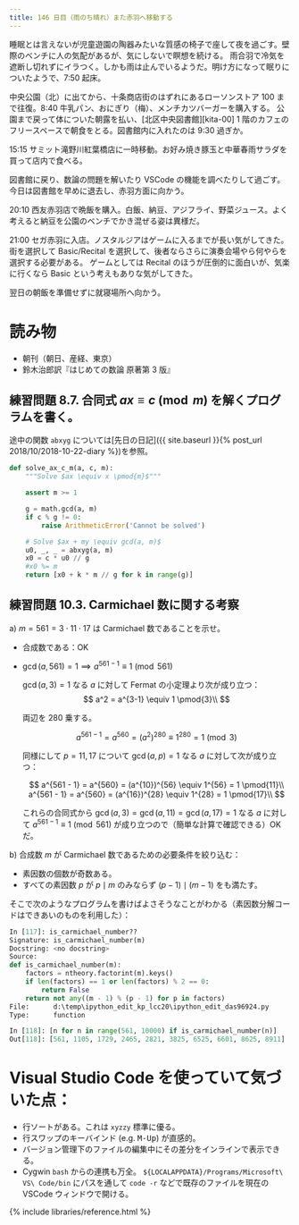 ```yaml
---
title: 146 日目（雨のち晴れ）また赤羽へ移動する
---
```


睡眠とは言えないが児童遊園の陶器みたいな質感の椅子で座して夜を過ごす。壁際のベンチに人の気配があるが、気にしないで瞑想を続ける。
雨合羽で冷気を遮断し切れずにイラつく。しかも雨は止んでいるようだ。明け方になって眠りについたようで、7:50 起床。

中央公園（北）に出てから、十条商店街のはずれにあるローソンストア 100 まで往復。8:40 牛乳パン、おにぎり（梅）、メンチカツバーガーを購入する。
公園まで戻って体についた朝露を払い、[北区中央図書館][kita-00] 1 階のカフェのフリースペースで朝食をとる。図書館内に入れたのは 9:30 過ぎか。

15:15 サミット滝野川紅葉橋店に一時移動。お好み焼き豚玉と中華春雨サラダを買って店内で食べる。

図書館に戻り、数論の問題を解いたり VSCode の機能を調べたりして過ごす。
今日は図書館を早めに退去し、赤羽方面に向かう。

20:10 西友赤羽店で晩飯を購入。白飯、納豆、アジフライ、野菜ジュース。よく考えると納豆を公園のベンチでかき混ぜる姿は異様だ。

21:00 セガ赤羽に入店。ノスタルジアはゲームに入るまでが長い気がしてきた。街を選択して Basic/Recital を選択して、後者ならさらに演奏会場やら何やらを選択する必要がある。
ゲームとしては Recital のほうが圧倒的に面白いが、気楽に行くなら Basic という考えもありな気がしてきた。

翌日の朝飯を準備せずに就寝場所へ向かう。

# 読み物

* 朝刊（朝日、産経、東京）
* 鈴木治郎訳『はじめての数論 原著第 3 版』

## 練習問題 8.7. 合同式 $ax \equiv c \pmod{m}$ を解くプログラムを書く。

途中の関数 `abxyg` については[先日の日記]({{ site.baseurl }}{% post_url 2018/10/2018-10-22-diary %})を参照。

```python
def solve_ax_c_m(a, c, m):
    """Solve $ax \equiv x \pmod{m}$"""

    assert m >= 1

    g = math.gcd(a, m)
    if c % g != 0:
        raise ArithmeticError('Cannot be solved')

    # Solve $ax + my \equiv gcd(a, m)$
    u0, _, _ = abxyg(a, m)
    x0 = c * u0 // g
    #x0 %= m
    return [x0 + k * m // g for k in range(g)]
```

## 練習問題 10.3. Carmichael 数に関する考察

a) $m = 561 = 3 \cdot 11 \cdot 17$ は Carmichael 数であることを示せ。

   * 合成数である：OK
   * $\gcd(a, 561) = 1 \implies a^{561 - 1} \equiv 1 \pmod{561}$

     $\gcd(a, 3) = 1$ なる $a$ に対して Fermat の小定理より次が成り立つ：
     $$
     a^2 = a^{3-1} \equiv 1 \pmod{3}\\
     $$

     両辺を 280 乗する。

     $$
     a^{561 - 1} = a^{560} = (a^2)^{280} \equiv 1^{280} = 1 \pmod{3}
     $$
   
     同様にして $p = 11, 17$ について $\gcd(a, p) = 1$ なる $a$ に対して次が成り立つ：
   
     $$
     a^{561 - 1} = a^{560} = (a^{10})^{56} \equiv 1^{56} = 1 \pmod{11}\\
     a^{561 - 1} = a^{560} = (a^{16})^{28} \equiv 1^{28} = 1 \pmod{17}\\
     $$

     これらの合同式から $\gcd(a, 3) = \gcd(a, 11) = \gcd(a, 17) = 1$ なる $a$ に対して
     $a^{561 - 1} \equiv 1 \pmod{561}$ が成り立つので（簡単な計算で確認できる）OK だ。

b) 合成数 $m$ が Carmichael 数であるための必要条件を絞り込む：
   * 素因数の個数が奇数ある。
   * すべての素因数 $p$ が $p \mid m$ のみならず $(p - 1) \mid (m - 1)$ をも満たす。

   そこで次のようなプログラムを書けばよさそうなことがわかる（素因数分解コードはできあいのものを利用した）：

   ```python
   In [117]: is_carmichael_number??
   Signature: is_carmichael_number(m)
   Docstring: <no docstring>
   Source:
   def is_carmichael_number(m):
       factors = ntheory.factorint(m).keys()
       if len(factors) == 1 or len(factors) % 2 == 0:
           return False
       return not any((m - 1) % (p - 1) for p in factors)
   File:      d:\temp\ipython_edit_kp_lcc20\ipython_edit_das96924.py
   Type:      function

   In [118]: [n for n in range(561, 10000) if is_carmichael_number(n)]
   Out[118]: [561, 1105, 1729, 2465, 2821, 3825, 6525, 6601, 8625, 8911]
   ```

# Visual Studio Code を使っていて気づいた点：

* 行ソートがある。これは `xyzzy` 標準に優る。
* 行スワップのキーバインド (e.g. <kbd>M-Up</kbd>) が直感的。
* バージョン管理下のファイルの編集中にその差分をインラインで表示できる。
* Cygwin `bash` からの連携も万全。
  `${LOCALAPPDATA}/Programs/Microsoft\ VS\ Code/bin` にパスを通して `code -r` などで既存のファイルを現在の VSCode ウィンドウで開ける。

{% include libraries/reference.html %}
